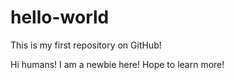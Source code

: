 # hello-world
This is my first repository on GitHub!

Hi humans! I am a newbie here! Hope to learn more!
